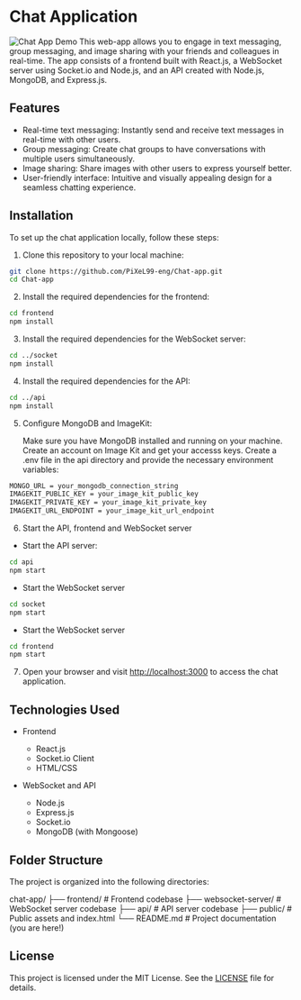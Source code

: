 # Chat Application

![Chat App Demo](link_to_demo_gif.gif)
This web-app allows you to engage in text messaging, group messaging, and image sharing with your friends and colleagues in real-time. The app consists of a frontend built with React.js, a WebSocket server using Socket.io and Node.js, and an API created with Node.js, MongoDB, and Express.js.

## Features

- Real-time text messaging: Instantly send and receive text messages in real-time with other users.
- Group messaging: Create chat groups to have conversations with multiple users simultaneously.
- Image sharing: Share images with other users to express yourself better.
- User-friendly interface: Intuitive and visually appealing design for a seamless chatting experience.

<!-- ## Demo

To see the app in action, check out our live demo [here](link_to_live_demo). -->

## Installation

To set up the chat application locally, follow these steps:

1. Clone this repository to your local machine:

```bash
git clone https://github.com/PiXeL99-eng/Chat-app.git
cd Chat-app
```

2. Install the required dependencies for the frontend:

```bash
cd frontend
npm install
```

3. Install the required dependencies for the WebSocket server:

```bash
cd ../socket
npm install
```

4. Install the required dependencies for the API:

```bash
cd ../api
npm install
```

5. Configure MongoDB and ImageKit:

    Make sure you have MongoDB installed and running on your machine.
    Create an account on Image Kit and get your accesss keys.
    Create a .env file in the api directory and provide the necessary environment variables:

```bash
MONGO_URL = your_mongodb_connection_string
IMAGEKIT_PUBLIC_KEY = your_image_kit_public_key
IMAGEKIT_PRIVATE_KEY = your_image_kit_private_key
IMAGEKIT_URL_ENDPOINT = your_image_kit_url_endpoint
```

6. Start the API, frontend and WebSocket server

- Start the API server:
```bash
cd api
npm start
```

- Start the WebSocket server
```bash
cd socket
npm start
```

- Start the WebSocket server
```bash
cd frontend
npm start
```

7. Open your browser and visit [http://localhost:3000](http://localhost:3000) to access the chat application.


## Technologies Used

- Frontend
  - React.js
  - Socket.io Client
  - HTML/CSS

- WebSocket and API
  - Node.js
  - Express.js
  - Socket.io
  - MongoDB (with Mongoose)

## Folder Structure

The project is organized into the following directories:

chat-app/
├── frontend/ # Frontend codebase
├── websocket-server/ # WebSocket server codebase
├── api/ # API server codebase
├── public/ # Public assets and index.html
└── README.md # Project documentation (you are here!)


## License

This project is licensed under the MIT License. See the [LICENSE](link_to_license) file for details.
